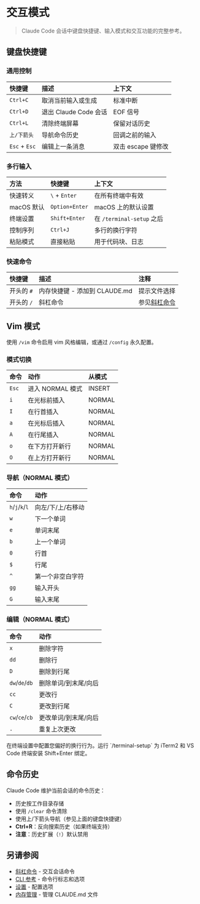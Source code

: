 # 交互模式

> Claude Code 会话中键盘快捷键、输入模式和交互功能的完整参考。

## 键盘快捷键

### 通用控制

| 快捷键           | 描述                | 上下文           |
| :------------ | :---------------- | :------------ |
| `Ctrl+C`      | 取消当前输入或生成         | 标准中断          |
| `Ctrl+D`      | 退出 Claude Code 会话 | EOF 信号        |
| `Ctrl+L`      | 清除终端屏幕            | 保留对话历史        |
| `上/下箭头`       | 导航命令历史            | 回调之前的输入       |
| `Esc` + `Esc` | 编辑上一条消息           | 双击 escape 键修改 |

### 多行输入

| 方法       | 快捷键            | 上下文                    |
| :------- | :------------- | :--------------------- |
| 快速转义     | `\` + `Enter`  | 在所有终端中有效               |
| macOS 默认 | `Option+Enter` | macOS 上的默认设置           |
| 终端设置     | `Shift+Enter`  | 在 `/terminal-setup` 之后 |
| 控制序列     | `Ctrl+J`       | 多行的换行字符                |
| 粘贴模式     | 直接粘贴           | 用于代码块、日志               |

### 快速命令

| 快捷键     | 描述                    | 注释                                               |
| :------ | :-------------------- | :----------------------------------------------- |
| 开头的 `#` | 内存快捷键 - 添加到 CLAUDE.md | 提示文件选择                                           |
| 开头的 `/` | 斜杠命令                  | 参见[斜杠命令](/zh-CN/docs/claude-code/slash-commands) |

## Vim 模式

使用 `/vim` 命令启用 vim 风格编辑，或通过 `/config` 永久配置。

### 模式切换

| 命令    | 动作           | 从模式    |
| :---- | :----------- | :----- |
| `Esc` | 进入 NORMAL 模式 | INSERT |
| `i`   | 在光标前插入       | NORMAL |
| `I`   | 在行首插入        | NORMAL |
| `a`   | 在光标后插入       | NORMAL |
| `A`   | 在行尾插入        | NORMAL |
| `o`   | 在下方打开新行      | NORMAL |
| `O`   | 在上方打开新行      | NORMAL |

### 导航（NORMAL 模式）

| 命令              | 动作         |
| :-------------- | :--------- |
| `h`/`j`/`k`/`l` | 向左/下/上/右移动 |
| `w`             | 下一个单词      |
| `e`             | 单词末尾       |
| `b`             | 上一个单词      |
| `0`             | 行首         |
| `$`             | 行尾         |
| `^`             | 第一个非空白字符   |
| `gg`            | 输入开头       |
| `G`             | 输入末尾       |

### 编辑（NORMAL 模式）

| 命令             | 动作          |
| :------------- | :---------- |
| `x`            | 删除字符        |
| `dd`           | 删除行         |
| `D`            | 删除到行尾       |
| `dw`/`de`/`db` | 删除单词/到末尾/向后 |
| `cc`           | 更改行         |
| `C`            | 更改到行尾       |
| `cw`/`ce`/`cb` | 更改单词/到末尾/向后 |
| `.`            | 重复上次更改      |

<Tip>
  在终端设置中配置您偏好的换行行为。运行 `/terminal-setup` 为 iTerm2 和 VS Code 终端安装 Shift+Enter 绑定。
</Tip>

## 命令历史

Claude Code 维护当前会话的命令历史：

* 历史按工作目录存储
* 使用 `/clear` 命令清除
* 使用上/下箭头导航（参见上面的键盘快捷键）
* **Ctrl+R**：反向搜索历史（如果终端支持）
* **注意**：历史扩展（`!`）默认禁用

## 另请参阅

* [斜杠命令](/zh-CN/docs/claude-code/slash-commands) - 交互会话命令
* [CLI 参考](/zh-CN/docs/claude-code/cli-reference) - 命令行标志和选项
* [设置](/zh-CN/docs/claude-code/settings) - 配置选项
* [内存管理](/zh-CN/docs/claude-code/memory) - 管理 CLAUDE.md 文件
